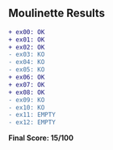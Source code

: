 ## Moulinette Results
```diff
+ ex00: OK
+ ex01: OK
+ ex02: OK
- ex03: KO
- ex04: KO
- ex05: KO
+ ex06: OK
+ ex07: OK
+ ex08: OK
- ex09: KO
- ex10: KO
- ex11: EMPTY
- ex12: EMPTY
```
**Final Score: 15/100**
